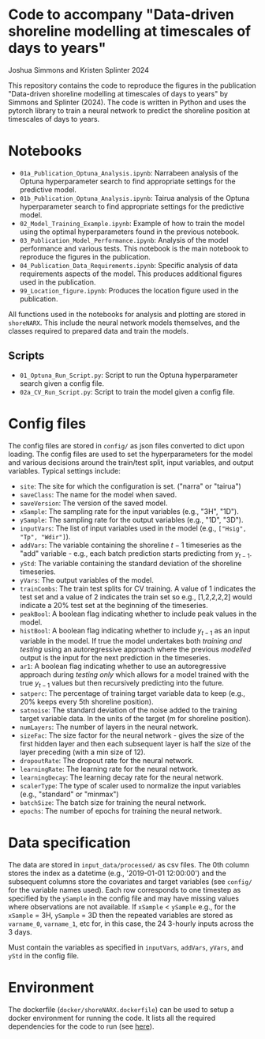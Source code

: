 # Code to accompany "Data-driven shoreline modelling at timescales of days to years"
Joshua Simmons and Kristen Splinter 2024

This repository contains the code to reproduce the figures in the publication "Data-driven shoreline modelling at timescales of days to years" by Simmons and Splinter (2024). The code is written in Python and uses the pytorch library to train a neural network to predict the shoreline position at timescales of days to years.

# Notebooks

- `01a_Publication_Optuna_Analysis.ipynb`: Narrabeen analysis of the Optuna hyperparameter search to find appropriate settings for the predictive model.
- `01b_Publication_Optuna_Analysis.ipynb`: Tairua analysis of the Optuna hyperparameter search to find appropriate settings for the predictive model.
- `02_Model_Training_Example.ipynb`: Example of how to train the model using the optimal hyperparameters found in the previous notebook.
- `03_Publication_Model_Performance.ipynb`: Analysis of the model performance and various tests. This notebook is the main notebook to reproduce the figures in the publication.
- `04_Publication_Data_Requirements.ipynb`: Specific analysis of data requirements aspects of the model. This produces additional figures used in the publication.
- `99_Location_figure.ipynb`: Produces the location figure used in the publication.

All functions used in the notebooks for analysis and plotting are stored in `shoreNARX`. This include the neural network models themselves, and the classes required to prepared data and train the models.

## Scripts

- `01_Optuna_Run_Script.py`: Script to run the Optuna hyperparameter search given a config file.
- `02a_CV_Run_Script.py`: Script to train the model given a config file.

# Config files
The config files are stored in `config/` as json files converted to dict upon loading. The config files are used to set the hyperparameters for the model and various decisions around the train/test split, input variables, and output variables. Typical settings include:

- `site`: The site for which the configuration is set. ("narra" or "tairua")
- `saveClass`: The name for the model when saved.
- `saveVersion`: The version of the saved model.
- `xSample`: The sampling rate for the input variables (e.g., "3H", "1D").
- `ySample`: The sampling rate for the output variables (e.g., "1D", "3D").
- `inputVars`: The list of input variables used in the model (e.g., `["Hsig", "Tp", "Wdir"]`).
- `addVars`: The variable containing the shoreline $t-1$ timeseries as the "add" variable - e.g., each batch prediction starts predicting from $y_{t-1}$.
- `yStd`: The variable containing the standard deviation of the shoreline timeseries.
- `yVars`: The output variables of the model.
- `trainCombs`: The train test splits for CV training. A value of 1 indicates the test set and a value of 2 indicates the train set so e.g., [1,2,2,2,2] would indicate a 20% test set at the beginning of the timeseries.
- `peakBool`: A boolean flag indicating whether to include peak values in the model.
- `histBool`: A boolean flag indicating whether to include $y_{t-1}$ as an input variable in the model. If true the model undertakes both *training and testing* using an autoregressive approach where the previous *modelled* output is the input for the next prediction in the timeseries.
- `ar1`: A boolean flag indicating whether to use an autoregressive approach during *testing only* which allows for a model trained with the true $y_{t-1}$ values but then recursively predicting into the future.
- `satperc`: The percentage of training target variable data to keep (e.g., 20% keeps every 5th shoreline position).
- `satnoise`: The standard deviation of the noise added to the training target variable data. In the units of the target (m for shoreline position).
- `numLayers`: The number of layers in the neural network.
- `sizeFac`: The size factor for the neural network - gives the size of the first hidden layer and then each subsequent layer is half the size of the layer preceding (with a min size of 12).
- `dropoutRate`: The dropout rate for the neural network.
- `learningRate`: The learning rate for the neural network.
- `learningDecay`: The learning decay rate for the neural network.
- `scalerType`: The type of scaler used to normalize the input variables (e.g., "standard" or "minmax")
- `batchSize`: The batch size for training the neural network.
- `epochs`: The number of epochs for training the neural network.

# Data specification
The data are stored in `input_data/processed/` as csv files. The 0th column stores the index as a datetime (e.g., '2019-01-01 12:00:00') and the subsequent columns store the covariates and target variables (see `config/` for the variable names used). Each row corresponds to one timestep as specified by the `ySample` in the config file and may have missing values where observations are not available. If `xSample` < `ySample` e.g., for the `xSample` = 3H, `ySample` = 3D then the repeated variables are stored as `varname_0`, `varname_1`, etc for, in this case, the 24 3-hourly inputs across the 3 days.

Must contain the variables as specified in `inputVars`, `addVars`, `yVars`, and `yStd` in the config file.

# Environment
The dockerfile (`docker/shoreNARX.dockerfile`) can be used to setup a docker environment for running the code. It lists all the required dependencies for the code to run (see [here](https://docs.docker.com/reference/cli/docker/image/build/)).
